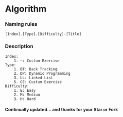 # Algorithm
### Naming rules
    [Index].[Type].[Difficulty]-[Title]
### Description
    Index:
        1. ~: Custum Exercise
    Type:
        1. BT: Back Tracking
        2. DP: Dynamic Programming
        3. LL: Linked List
        5. CE: Custum Exercise
    Difficulty:
        1. E: Easy
        2. M: Medium
        3. H: Hard
#### Continually updated... and thanks for your Star or Fork
